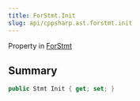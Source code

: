 ```yaml
---
title: ForStmt.Init
slug: api/cppsharp.ast.forstmt.init
---
```

Property in [ForStmt](/api/cppsharp/ast/forstmt)

## Summary



```csharp
public Stmt Init { get; set; }
```

